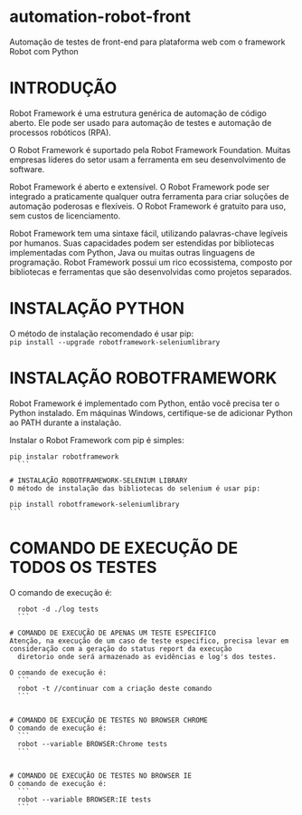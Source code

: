 # automation-robot-front
  Automação de testes de front-end para plataforma web com o framework Robot com Python

##

# INTRODUÇÃO
  Robot Framework é uma estrutura genérica de automação de código aberto. 
   Ele pode ser usado para automação de testes e automação de processos robóticos (RPA).

  O Robot Framework é suportado pela Robot Framework Foundation.
   Muitas empresas líderes do setor usam a ferramenta em seu desenvolvimento de software.

  Robot Framework é aberto e extensível. O Robot Framework pode ser integrado a praticamente qualquer outra ferramenta
   para criar soluções de automação poderosas e flexíveis. O Robot Framework é gratuito para uso, sem custos de licenciamento.

  Robot Framework tem uma sintaxe fácil, utilizando palavras-chave legíveis por humanos.
   Suas capacidades podem ser estendidas por bibliotecas implementadas com Python,
    Java ou muitas outras linguagens de programação. Robot Framework possui um rico ecossistema,
    	composto por bibliotecas e ferramentas que são desenvolvidas como projetos separados.

##

# INSTALAÇÃO PYTHON 
  O método de instalação recomendado é usar pip:	
	```
	pip install --upgrade robotframework-seleniumlibrary
	```

# INSTALAÇÃO ROBOTFRAMEWORK
  Robot Framework é implementado com Python, então você precisa ter o Python instalado.
	Em máquinas Windows, certifique-se de adicionar Python ao PATH durante a instalação.

  Instalar o Robot Framework com pip é simples:
  ```
  pip instalar robotframework
	```

# INSTALAÇÃO ROBOTFRAMEWORK-SELENIUM LIBRARY
  O método de instalação das bibliotecas do selenium é usar pip:
  ```
	pip install robotframework-seleniumlibrary
	```

# COMANDO DE EXECUÇÃO DE TODOS OS TESTES
  O comando de execução é:
  ```
	robot -d ./log tests
	```

# COMANDO DE EXECUÇÃO DE APENAS UM TESTE ESPECIFICO
  Atenção, na execução de um caso de teste especifico, precisa levar em consideração com a geração do status report da execução
    diretorio onde será armazenado as evidências e log's dos testes.

  O comando de execução é:
    ```
    robot -t //continuar com a criação deste comando
    ```
  

# COMANDO DE EXECUÇÃO DE TESTES NO BROWSER CHROME
  O comando de execução é:
    ```
    robot --variable BROWSER:Chrome tests
    ```
  

# COMANDO DE EXECUÇÃO DE TESTES NO BROWSER IE
  O comando de execução é:
    ```
    robot --variable BROWSER:IE tests
    ```
  
  


